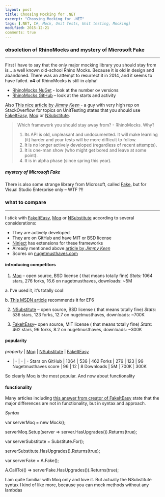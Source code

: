 ```yaml
---
layout: post
title: Choosing Mocking for .NET
excerpt: "Choosing Mocking for .NET"
tags: [.NET, C#, Mock, Unit Tests, Unit testing, Mocking]
modified: 2015-12-21
comments: true
---
```

### obsoletion of **RhinoMocks** and mystery of **Microsoft Fake**
* * * 
First I have to say that the only major mocking library you should stay from is… a well known old-school Rhino Mocks. Because it is old in design and abandoned.  There was an attempt to resurrect it in 2014, and it seems to have failed. **v4** of RhinoMocks is still in alpha!  

* [RhinoMocks NuGet](https://www.nuget.org/packages/RhinoMocks) - look at the number ov versions
* [RhinoMocks GitHub](https://github.com/RhinoMocks/RhinoMocks) – look at the starts and activity

Also [This nice article by *Jimmy Keen* ](http://jimmykeen.net/2014/12/13/mocking-frameworks-comparison/) - a guy with very high rep on StackOverflow for topics on UnitTesting states that you should use [FakeItEasy](https://github.com/FakeItEasy/FakeItEasy), [Moq](https://github.com/Moq/moq4) or [NSubstitute](https://github.com/nsubstitute/NSubstitute).  
> Which framework you should stay away from? - RhinoMocks. Why?
> 1. Its API is old, unpleasant and undocumented. It will make learning (it) harder and your tests will be more difficult to follow.
> 2. It is no longer actively developed (regardless of recent attempts).
> 3. It is one-man show (who might get bored and leave at some point).
> 4. It is in alpha phase (since spring this year).

##### mystery of Microsoft **Fake**
There is also some strange library from Microsoft, called [Fake](https://msdn.microsoft.com/en-us/library/hh549175.aspx), but for Visual Studio Enterprise only – WTF ?!!

### what to compare
* * * 
I stick with [FakeItEasy](https://github.com/FakeItEasy/FakeItEasy), [Moq](https://github.com/Moq/moq4) or [NSubstitute](https://github.com/nsubstitute/NSubstitute) according to several considerations:

- They are actively developed
- They are on GitHub and have MIT or BSD license
- [Ninject](https://github.com/ninject/Ninject.MockingKernel) has extensions for these frameworks
- Already mentioned above [article by *Jimmy Keen*](http://jimmykeen.net/2014/12/13/mocking-frameworks-comparison/)
- Scores on [nugetmusthaves.com](http://nugetmusthaves.com/Tag/mocking)

#### introducing competitors

1) [Moq](https://github.com/Moq/moq4) – open source, BSD license ( that means totally fine) _Stats:_ 1064 stars, 276 forks, 16.6 on nugetmusthaves, downloads: ~5M

a. I’ve used it, it’s totally cool

b. [This MSDN article](https://msdn.microsoft.com/en-us/data/dn314429.aspx) recommends it for EF6

2) [NSubstitute](https://github.com/nsubstitute/NSubstitute) – open source, BSD license ( that means totally fine) _Stats:_ 536 stars, 123 forks, 12.7 on nugetmusthaves, downloads: ~700K

3) [FakeItEasy](https://github.com/FakeItEasy/FakeItEasy)– open source, MIT license ( that means totally fine) _Stats:_ 462 stars, 96 forks, 8.2 on nugetmusthaves, downloads: ~300K

#### popularity
*property* | [Moq](https://github.com/Moq/moq4) | [NSubstitute](https://github.com/nsubstitute/NSubstitute) | [FakeItEasy](https://github.com/FakeItEasy/FakeItEasy)
- | - | - | - 
Stars on GitHub | 1064 | 536 | 462
Forks | 276 | 123 | 96
Nugetmusthaves score | 96 | 12 | 8 
Downloads | 5M | 700K | 300K


So clearly Moq is the most popular. And now about functionality

#### functionality
Many articles including [this answer from creator of FakeItEasy](http://stackoverflow.com/a/4174495) state that the major differences are not in functionality, but in syntax and approach.



<td valign="top">

_Syntax_

</td>

<td valign="top">

var serverMoq = new Mock<IServerGateway>();

serverMoq.Setup(server => server.HasUpgrades()).Returns(true);

</td>

<td valign="top">

var serverSubstitute = Substitute.For<IServerGateway>();

serverSubstitute.HasUpgrades().Returns(true);

</td>

<td valign="top">

var serverFake = A.Fake<IServerGateway>();

A.CallTo(() => serverFake.HasUpgrades()).Returns(true);

</td>

</tr>

</tbody>

</table>

I am quite familiar with Moq only and love it. But actually the NSubstitute syntax I kind of like more, because you can mock methods without any lambdas
